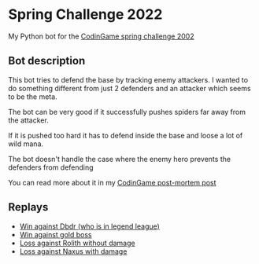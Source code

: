 # Spring Challenge 2022

My Python bot for the [CodinGame spring challenge 2002](https://www.codingame.com/ide/challenge/spring-challenge-2022)

## Bot description

This bot tries to defend the base by tracking enemy attackers. I wanted to do something different from just 2 defenders
and an attacker which seems to be the meta.

The bot can be very good if it successfully pushes spiders far away from the attacker.

If it is pushed too hard it has to defend inside the base and loose a lot of wild mana.

The bot doesn't handle the case where the enemy hero prevents the defenders from defending

You can read more about it in my [CodinGame post-mortem post](https://forum.codingame.com/t/spring-challenge-2022-feedbacks-strategies/195736/33)
## Replays

- [Win against Dbdr (who is in legend league)](https://www.codingame.com/share-replay/631346127)
- [Win against gold boss](https://www.codingame.com/share-replay/631357955)
- [Loss against Rolith without damage](https://www.codingame.com/share-replay/631357769)
- [Loss against Naxus with damage](https://www.codingame.com/share-replay/631360433)
